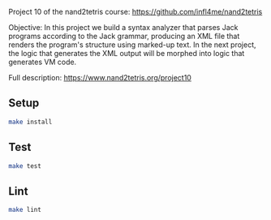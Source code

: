 Project 10 of the nand2tetris course: https://github.com/infl4me/nand2tetris

Objective: In this project we build a syntax analyzer that parses Jack programs according to the Jack grammar, producing an XML file that renders the program's structure using marked-up text. In the next project, the logic that generates the XML output will be morphed into logic that generates VM code.

Full description: https://www.nand2tetris.org/project10

## Setup

```sh
make install
```

## Test

```sh
make test
```

## Lint

```sh
make lint
```
